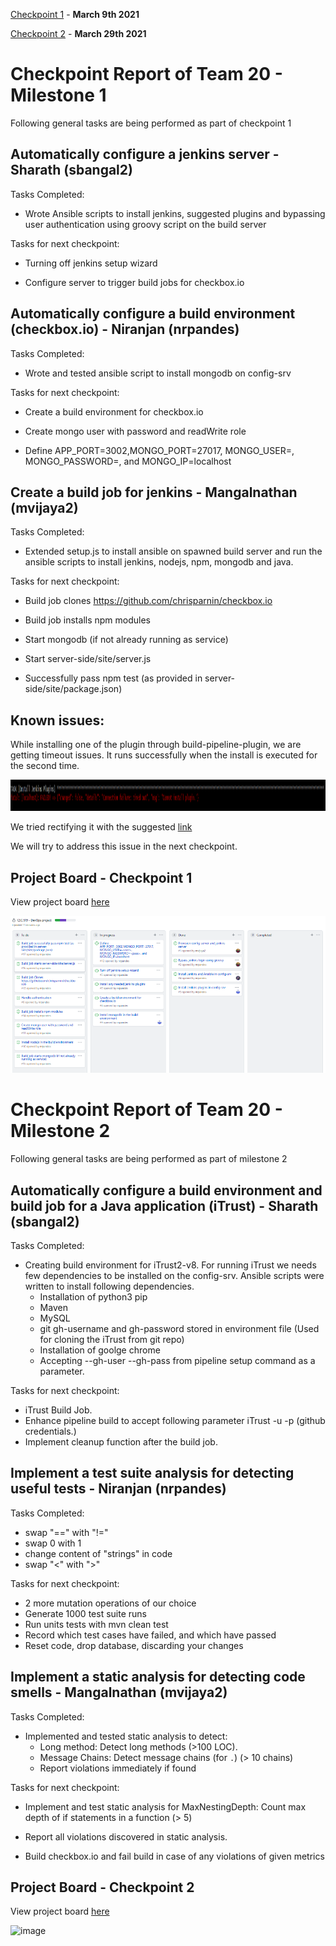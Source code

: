 [Checkpoint 1](#checkpoint-report-of-team-20---milestone-1) - **March 9th 2021**

[Checkpoint 2](#checkpoint-report-of-team-20---milestone-2) - **March 29th 2021**

# Checkpoint Report of Team 20 - Milestone 1

Following general tasks are being performed as part of checkpoint 1

## Automatically configure a jenkins server - Sharath (sbangal2)

Tasks Completed:

- Wrote Ansible scripts to install jenkins, suggested plugins and bypassing user authentication using groovy script on the build server

Tasks for next checkpoint:

- Turning off jenkins setup wizard

- Configure server to trigger build jobs for checkbox.io

## Automatically configure a build environment (checkbox.io) - Niranjan (nrpandes)

Tasks Completed:

- Wrote and tested ansible script to install mongodb on config-srv

Tasks for next checkpoint:

- Create a build environment for checkbox.io

- Create mongo user with password and readWrite role

- Define APP_PORT=3002,MONGO_PORT=27017, MONGO_USER=<user>, MONGO_PASSWORD=<pass>, and MONGO_IP=localhost

## Create a build job for jenkins - Mangalnathan (mvijaya2)

Tasks Completed:

- Extended setup.js to install ansible on spawned build server and run the ansible scripts to install jenkins, nodejs, npm, mongodb and java.

Tasks for next checkpoint:

- Build job clones https://github.com/chrisparnin/checkbox.io

- Build job installs npm modules

- Start mongodb (if not already running as service)

- Start server-side/site/server.js

- Successfully pass npm test (as provided in server-side/site/package.json)

## Known issues:

While installing one of the plugin through build-pipeline-plugin, we are getting timeout issues. It runs successfully when the install is executed for the second time.

<img src="Images/Plugin_install_error.png" width="950" height="50" title="error">

We tried rectifying it with the suggested [link](https://stackoverflow.com/questions/42219781/gets-error-cannot-get-csrf-when-trying-to-install-jenkins-plugin-using-ansible/42224672#42224672)

We will try to address this issue in the next checkpoint.


## Project Board - Checkpoint 1

View project board [here](https://github.ncsu.edu/cscdevops-spring2021/DEVOPS-20/projects/1)

<img src="Images/checkpoint1.PNG" title="cp1">

<br />

# Checkpoint Report of Team 20 - Milestone 2

Following general tasks are being performed as part of milestone 2

## Automatically configure a build environment and build job for a Java application (iTrust) - Sharath (sbangal2)

Tasks Completed:

- Creating build environment for iTrust2-v8. For running iTrust we needs few dependencies to be installed on the config-srv. Ansible scripts were written to install following dependencies.
  - Installation of python3 pip
  - Maven
  - MySQL
  - git gh-username and gh-password stored in environment file (Used for cloning the iTrust from git repo)
  - Installation of goolge chrome
  - Accepting --gh-user <username> --gh-pass <password> from pipeline setup command as a parameter.

Tasks for next checkpoint:
-  iTrust Build Job.
-  Enhance pipeline build to accept following parameter iTrust -u <admin> -p <admin> (github credentials.)
-  Implement cleanup function after the build job.

## Implement a test suite analysis for detecting useful tests - Niranjan (nrpandes)

Tasks Completed:

- swap "==" with "!="
- swap 0 with 1
- change content of "strings" in code
- swap "<" with ">"

Tasks for next checkpoint:

- 2 more mutation operations of our choice
- Generate 1000 test suite runs
- Run units tests with mvn clean test
- Record which test cases have failed, and which have passed
- Reset code, drop database, discarding your changes


## Implement a static analysis for detecting code smells - Mangalnathan (mvijaya2)

Tasks Completed:

- Implemented and tested static analysis to detect:
  - Long method: Detect long methods (>100 LOC).
  - Message Chains: Detect message chains (for `.`) (> 10 chains)
  - Report violations immediately if found

Tasks for next checkpoint:

- Implement and test static analysis for MaxNestingDepth: Count max depth of if statements in a function (> 5)

- Report all violations discovered in static analysis.

- Build checkbox.io and fail build in case of any violations of given metrics

  


## Project Board - Checkpoint 2

View project board [here](https://github.ncsu.edu/cscdevops-spring2021/DEVOPS-20/projects/1)

![image](https://media.github.ncsu.edu/user/16849/files/ea9f1180-90ac-11eb-9e3a-ebca5e815ea6)
